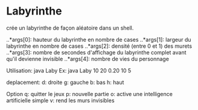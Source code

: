 # Labyrinthe

crée un labyrinthe de façon aléatoire dans un shell.

..*args[0]: hauteur du labyrinthe en nombre de cases 
..*args[1]: largeur du labyrinthe en nombre de cases
..*args[2]: densité (entre 0 et 1) des murets
..*args[3]: nombre de secondes d'affichage du labyrinthe complet avant qu'il devienne invisible
..*args[4]: nombre de vies du personnage 

Utilisation: java Laby <hauteur> <largeur> <densite> <duree visible> <nb vies>
Ex: java Laby 10 20 0.20 10 5

deplacement:
d: droite
g: gauche
b: bas
h: haut

Option
q: quitter le jeux
p: nouvelle partie
o: active une intelligence artificielle simple
v: rend les murs invisibles
